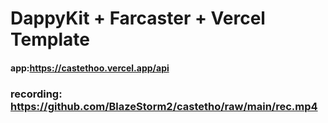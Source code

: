 # DappyKit + Farcaster + Vercel Template

#### app:https://castethoo.vercel.app/api

### recording: https://github.com/BlazeStorm2/castetho/raw/main/rec.mp4
